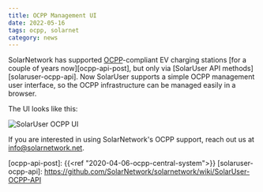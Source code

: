 ```yaml
---
title: OCPP Management UI
date: 2022-05-16
tags: ocpp, solarnet
category: news
---
```

SolarNetwork has supported [OCPP][ocpp]-compliant EV charging stations [for a couple of years
now][ocpp-api-post], but only via [SolarUser API methods][solaruser-ocpp-api]. Now SolarUser
supports a simple OCPP management user interface, so the OCPP infrastructure can be managed easily
in a browser.

<!--more-->

The UI looks like this:

![SolarUser OCPP UI](/img/news/solaruser-ocpp-ui.png)

If you are interested in using SolarNetwork's OCPP support, reach out us at info@solarnetwork.net.

[ocpp]: https://www.openchargealliance.org/
[ocpp-api-post]: {{<ref "2020-04-06-ocpp-central-system">}}
[solaruser-ocpp-api]: https://github.com/SolarNetwork/solarnetwork/wiki/SolarUser-OCPP-API
